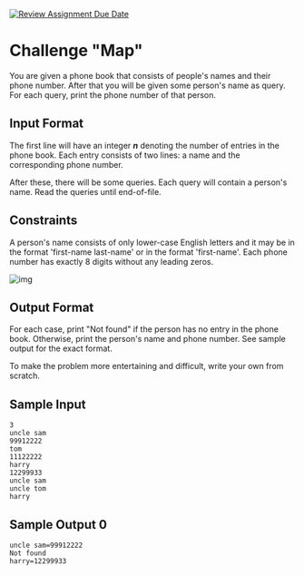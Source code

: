 [![Review Assignment Due Date](https://classroom.github.com/assets/deadline-readme-button-24ddc0f5d75046c5622901739e7c5dd533143b0c8e959d652212380cedb1ea36.svg)](https://classroom.github.com/a/HI5TqbbH)
# Challenge "Map"

You are given a phone book that consists of people's names and their 
phone number. After that you will be given some person's name as query. 
For each query, print the phone number of that person.

## Input Format

The first line will have an integer **_n_** denoting the number of 
entries in the phone book. Each entry consists of two lines: a name 
and the corresponding phone number.

After these, there will be some queries. Each query will contain a 
person's name. Read the queries until end-of-file.

## Constraints

A person's name consists of only lower-case English letters and it 
may be in the format 'first-name last-name' or in the format 
'first-name'. Each phone number has exactly 8 digits without any 
leading zeros.

![img](/docs/_images/img.png)

## Output Format

For each case, print "Not found" if the person has no entry in the phone 
book. Otherwise, print the person's name and phone number. See sample 
output for the exact format.

To make the problem more entertaining and difficult, write your own from scratch.

## Sample Input

```
3
uncle sam
99912222
tom
11122222
harry
12299933
uncle sam
uncle tom
harry
```

## Sample Output 0

```
uncle sam=99912222
Not found
harry=12299933
```
